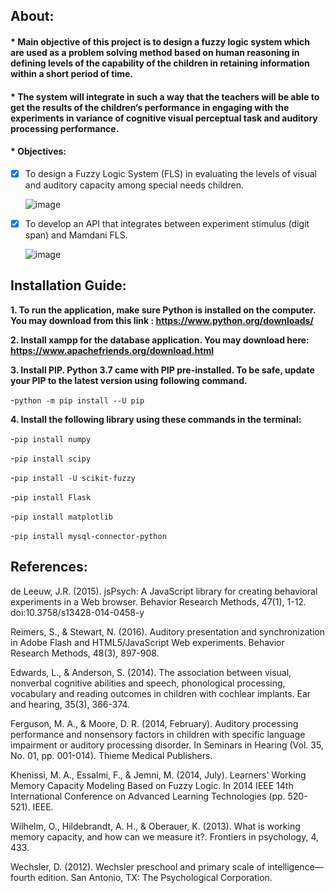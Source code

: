 ## About:

#### * Main objective of this project is to design a fuzzy logic system which are used as a problem solving method based on human reasoning in defining levels of the capability of the children in retaining information within a short period of time. 
#### * The system will integrate in such a way that the teachers will be able to get the results of the children’s performance in engaging with the experiments in variance of cognitive visual perceptual task and auditory processing performance. 
#### * Objectives:

- [x] To design a Fuzzy Logic System (FLS) in evaluating the levels of visual and auditory capacity among special needs children.

   ![image](https://github.com/khairinahusny/FuzzyLogicSystem/blob/master/Images/FLS_architecture.PNG)

- [x] To develop an API that integrates between experiment stimulus (digit span) and Mamdani FLS.

   ![image](https://github.com/khairinahusny/FuzzyLogicSystem/blob/master/Images/system_architecture.PNG)

## Installation Guide:

<b>1. To run the application, make sure Python is installed on the computer. You may download from this link : https://www.python.org/downloads/ </b>

<b>2. Install xampp for the database application. You may download here: https://www.apachefriends.org/download.html </b>

<b>3. Install PIP. Python 3.7 came with PIP pre-installed. To be safe, update your PIP to the latest version using following command. </b>

-`python -m pip install --U pip`

<b>4. Install the following library using these commands in the terminal: </b>

-`pip install numpy`

-`pip install scipy`

-`pip install -U scikit-fuzzy`

-`pip install Flask`

-`pip install matplotlib`

-`pip install mysql-connector-python`

## References:

de Leeuw, J.R. (2015). jsPsych: A JavaScript library for creating behavioral experiments in a Web browser. Behavior Research Methods, 47(1), 1-12. doi:10.3758/s13428-014-0458-y

Reimers, S., & Stewart, N. (2016). Auditory presentation and synchronization in Adobe Flash and HTML5/JavaScript Web experiments. Behavior Research Methods, 48(3), 897-908.

Edwards, L., & Anderson, S. (2014). The association between visual, nonverbal cognitive abilities and speech, phonological processing, vocabulary and reading outcomes in children with cochlear implants. Ear and hearing, 35(3), 366-374.

Ferguson, M. A., & Moore, D. R. (2014, February). Auditory processing performance and nonsensory factors in children with specific language impairment or auditory processing disorder. In Seminars in Hearing (Vol. 35, No. 01, pp. 001-014). Thieme Medical Publishers.

Khenissi, M. A., Essalmi, F., & Jemni, M. (2014, July). Learners' Working Memory Capacity Modeling Based on Fuzzy Logic. In 2014 IEEE 14th International Conference on Advanced Learning Technologies (pp. 520-521). IEEE.

Wilhelm, O., Hildebrandt, A. H., & Oberauer, K. (2013). What is working memory capacity, and how can we measure it?. Frontiers in psychology, 4, 433.

Wechsler, D. (2012). Wechsler preschool and primary scale of intelligence—fourth edition. San Antonio, TX: The Psychological Corporation.


